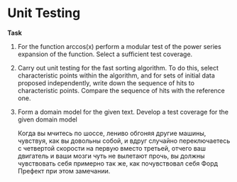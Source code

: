 # Unit Testing

**Task**
1. For the function arccos(x) perform a modular test of the power series expansion of the function. Select a sufficient test coverage.
2. Carry out unit testing for the fast sorting algorithm. To do this, select characteristic points within the algorithm, and for sets of initial data proposed independently, write down the sequence of hits to characteristic points. Compare the sequence of hits with the reference one.
3. Form a domain model for the given text.  Develop a test coverage for the given domain model

    
    Когда вы мчитесь по шоссе, лениво обгоняя другие машины, чувствуя, как вы довольны собой, и вдруг случайно переключаетесь с четвертой скорости на первую вместо третьей, отчего ваш двигатель и ваши мозги чуть не вылетают прочь, вы должны чувствовать себя примерно так же, как почувствовал себя Форд Префект при этом замечании.

